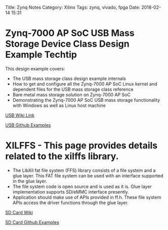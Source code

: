 Title: Zynq Notes
Category: Xilinx
Tags: zynq, vivado, fpga
Date: 2018-02-14 15:31

# Zynq-7000 AP SoC USB Mass Storage Device Class Design Example Techtip
This design example covers:

*  The USB mass storage class design example internals
*  How to get and configure all the Zynq-7000 AP SoC Linux kernel and dependent files for the USB mass storage class reference
*  Bare metal mass storage solution on Zynq-7000 AP SoC
*  Demonstrating the Zynq-7000 AP SoC USB mass storage functionality with Windows as well as Linux host machine
  
[USB Wiki Link](http://www.wiki.xilinx.com/Zynq-7000+AP+SoC+USB+Mass+Storage+Device+Class+Design+Example+Techtip)

[USB Github Examples](https://github.com/Xilinx/embeddedsw/tree/master/XilinxProcessorIPLib/drivers/usbps/examples)

# XILFFS - This page provides details related to the xilffs library.

*  The LibXil fat file system (FFS) library consists of a file system and a glue layer. This FAT file system can be used with an interface supported in the glue layer.
*  The file system code is open source and is used as it is. Glue layer implementation supports SD/eMMC interface presently.
*  Application should make use of APIs provided in ff.h. These file system APIs access the driver functions through the glue layer.

[SD Card Wiki](http://www.wiki.xilinx.com/xilffs)

[SD Card Github Examples](https://github.com/Xilinx/embeddedsw/blob/master/lib/sw_services/xilffs/examples/)

